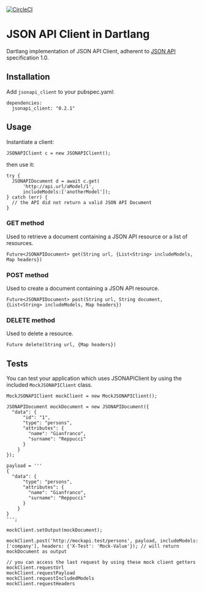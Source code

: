 [![CircleCI](https://circleci.com/gh/qurami/jsonapi_client_dart.svg?style=svg)](https://circleci.com/gh/qurami/jsonapi_client_dart)

# JSON API Client in Dartlang

Dartlang implementation of JSON API Client, adherent to [JSON API](http://jsonapi.org) specification 1.0.

## Installation

Add `jsonapi_client` to your pubspec.yaml:

```
dependencies:
  jsonapi_client: "0.2.1"
```


## Usage

Instantiate a client:

```
JSONAPIClient c = new JSONAPIClient();
```

then use it:

```
try {
  JSONAPIDocument d = await c.get(
      'http://api.url/aModel/1',
      includeModels:['anotherModel']);
} catch (err) {
  // the API did not return a valid JSON API Document
}
```

### GET method

Used to retrieve a document containing a JSON API resource or a list of resources.

`Future<JSONAPIDocument> get(String url, {List<String> includeModels, Map headers})`


### POST method

Used to create a document containing a JSON API resource.

`Future<JSONAPIDocument> post(String url, String document, {List<String> includeModels, Map headers})`


### DELETE method

Used to delete a resource.

`Future delete(String url, {Map headers})`


## Tests

You can test your application which uses JSONAPIClient by using the included `MockJSONAPIClient` class.

```
MockJSONAPIClient mockClient = new MockJSONAPIClient();

JSONAPIDocument mockDocument = new JSONAPIDocument({
  "data": {
      "id": "1",
      "type": "persons",
      "attributes": {
        "name": "Gianfranco",
        "surname": "Reppucci"
      }
    }
});

payload = '''
{
  "data": {
      "type": "persons",
      "attributes": {
        "name": "Gianfranco",
        "surname": "Reppucci"
      }
    }
}
''';

mockClient.setOutput(mockDocument);

mockClient.post('http://mockapi.test/persons', payload, includeModels: ['company'], headers: {'X-Test': 'Mock-Value'}); // will return mockDocument as output

// you can access the last request by using these mock client getters
mockClient.requestUrl
mockClient.requestPayload
mockClient.requestIncludedModels
mockClient.requestHeaders
```
